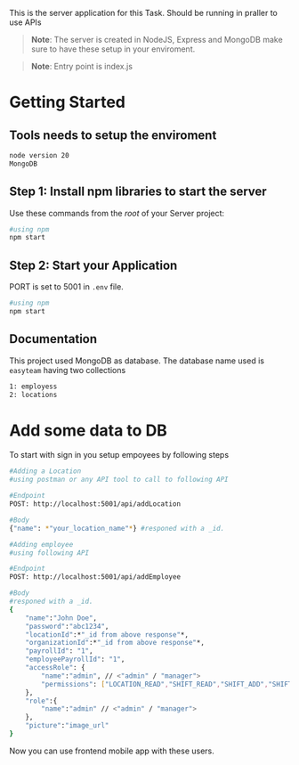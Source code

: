 This is the server application for this Task. Should be running in praller to use APIs

>**Note**: The server is created in NodeJS, Express and MongoDB make sure to have these setup in your enviroment.

>**Note**: Entry point is index.js

# Getting Started

## Tools needs to setup the enviroment
```bash
node version 20
MongoDB
```

## Step 1: Install npm libraries to start the server

Use these commands from the _root_ of your Server project: 
```bash
#using npm
npm start
```


## Step 2: Start your Application

PORT is set to 5001 in ```.env``` file. 

```bash
#using npm
npm start
```
## Documentation

This project used MongoDB as database. The database name used is ```easyteam``` having two collections 

```bash
1: employess
2: locations
```
# Add some data to DB
To start with sign in you setup empoyees by following steps

```bash
#Adding a Location
#using postman or any API tool to call to following API 

#Endpoint
POST: http://localhost:5001/api/addLocation 

#Body
{"name": *"your_location_name"*} #responed with a _id.

#Adding employee
#using following API

#Endpoint
POST: http://localhost:5001/api/addEmployee 

#Body
#responed with a _id.
{
    "name":"John Doe",
    "password":"abc1234",
    "locationId":*"_id from above response"*,
    "organizationId":*"_id from above response"*,
    "payrollId": "1",
    "employeePayrollId": "1",
    "accessRole": {
        "name":"admin", // <"admin" / "manager">
        "permissions": ["LOCATION_READ","SHIFT_READ","SHIFT_ADD","SHIFT_WRITE"]
    },
    "role":{
        "name":"admin" // <"admin" / "manager">
    },
    "picture":"image_url"
}
```

Now you can use frontend mobile app with these users.